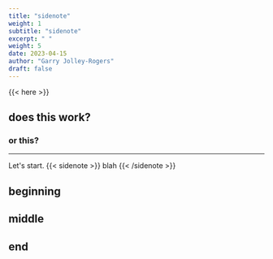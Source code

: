 ```yaml
---
title: "sidenote"
weight: 1
subtitle: "sidenote"
excerpt: " "
weight: 5 
date: 2023-04-15
author: "Garry Jolley-Rogers"
draft: false
---
```


{{< here >}}


## does this work?

### or this?

---
 
Let's start.
 {{< sidenote >}}
  blah
{{< /sidenote >}}
## beginning


## middle

 
## end 
 